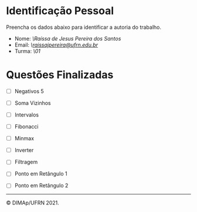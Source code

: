 ﻿# Identificação Pessoal

Preencha os dados abaixo para identificar a autoria do trabalho.

- Nome: *\Raíssa de Jesus Pereira dos Santos*
- Email: *\raissajpereira@ufrn.edu.br*
- Turma: *\01*

# Questões Finalizadas

- [ ] Negativos 5
- [ ] Soma Vizinhos
- [ ] Intervalos
- [ ] Fibonacci
- [ ] Minmax
- [ ] Inverter
- [ ] Filtragem
- [ ] Ponto em Retângulo 1
- [ ] Ponto em Retângulo 2


--------
&copy; DIMAp/UFRN 2021.
